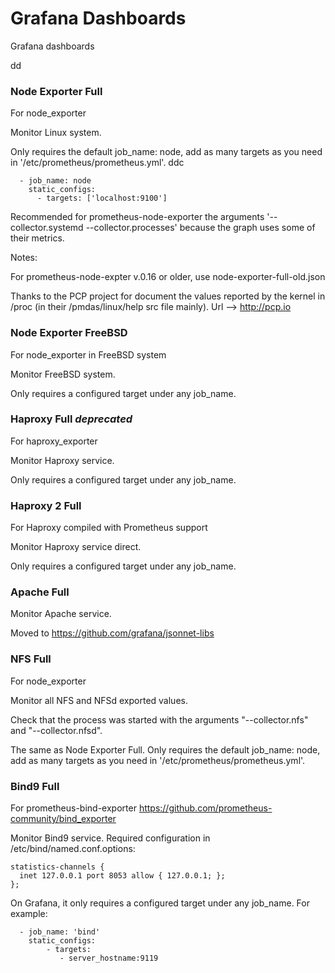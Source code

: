 # Grafana Dashboards
Grafana dashboards

dd
### Node Exporter Full

For node_exporter

Monitor Linux system.

Only requires the default job_name: node, add as many targets as you need in '/etc/prometheus/prometheus.yml'.
ddc

```
  - job_name: node
    static_configs:
      - targets: ['localhost:9100']
```

Recommended for prometheus-node-exporter the arguments '--collector.systemd --collector.processes' because the graph uses some of their metrics.

Notes:

For prometheus-node-expter v.0.16 or older, use node-exporter-full-old.json

Thanks to the PCP project for document the values reported by the kernel in /proc (in their /pmdas/linux/help src file mainly). Url --> http://pcp.io



### Node Exporter FreeBSD

For node_exporter in FreeBSD system

Monitor FreeBSD system.

Only requires a configured target under any job_name.



### Haproxy Full _deprecated_

For haproxy_exporter

Monitor Haproxy service.

Only requires a configured target under any job_name.



### Haproxy 2 Full

For Haproxy compiled with Prometheus support

Monitor Haproxy service direct.

Only requires a configured target under any job_name.



### Apache Full

Monitor Apache service.

Moved to https://github.com/grafana/jsonnet-libs



### NFS Full

For node_exporter

Monitor all NFS and NFSd exported values.

Check that the process was started with the arguments "--collector.nfs" and "--collector.nfsd".

The same as Node Exporter Full. Only requires the default job_name: node, add as many targets as you need in '/etc/prometheus/prometheus.yml'.



### Bind9 Full

For prometheus-bind-exporter https://github.com/prometheus-community/bind_exporter

Monitor Bind9 service. Required configuration in /etc/bind/named.conf.options:

```
statistics-channels {
  inet 127.0.0.1 port 8053 allow { 127.0.0.1; };
};
```

On Grafana, it only requires a configured target under any job_name. For example:

```
  - job_name: 'bind'
    static_configs:
        - targets:
           - server_hostname:9119
```
